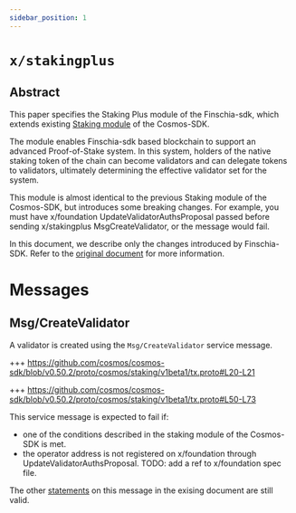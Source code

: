 ```yaml
---
sidebar_position: 1
---
```


# `x/stakingplus`

## Abstract

This paper specifies the Staking Plus module of the Finschia-sdk, which extends existing [Staking module](https://github.com/cosmos/cosmos-sdk/blob/v0.50.2/x/staking/README.md) of the Cosmos-SDK.

The module enables Finschia-sdk based blockchain to support an advanced Proof-of-Stake system. In this system, holders of the native staking token of the chain can become validators and can delegate tokens to validators, ultimately determining the effective validator set for the system.

This module is almost identical to the previous Staking module of the Cosmos-SDK, but introduces some breaking changes. For example, you must have x/foundation UpdateValidatorAuthsProposal passed before sending x/stakingplus MsgCreateValidator, or the message would fail.

In this document, we describe only the changes introduced by Finschia-SDK. Refer to the [original document](https://github.com/cosmos/cosmos-sdk/blob/v0.50.2/x/staking/README.md) for more information.

# Messages

## Msg/CreateValidator

A validator is created using the `Msg/CreateValidator` service message.

+++ https://github.com/cosmos/cosmos-sdk/blob/v0.50.2/proto/cosmos/staking/v1beta1/tx.proto#L20-L21

+++ https://github.com/cosmos/cosmos-sdk/blob/v0.50.2/proto/cosmos/staking/v1beta1/tx.proto#L50-L73

This service message is expected to fail if:

- one of the conditions described in the staking module of the Cosmos-SDK is met.
- the operator address is not registered on x/foundation through UpdateValidatorAuthsProposal. TODO: add a ref to x/foundation spec file.

The other [statements](https://github.com/cosmos/cosmos-sdk/blob/v0.50.2/x/staking/README.md#msgcreatevalidator) on this message in the exising document are still valid.
